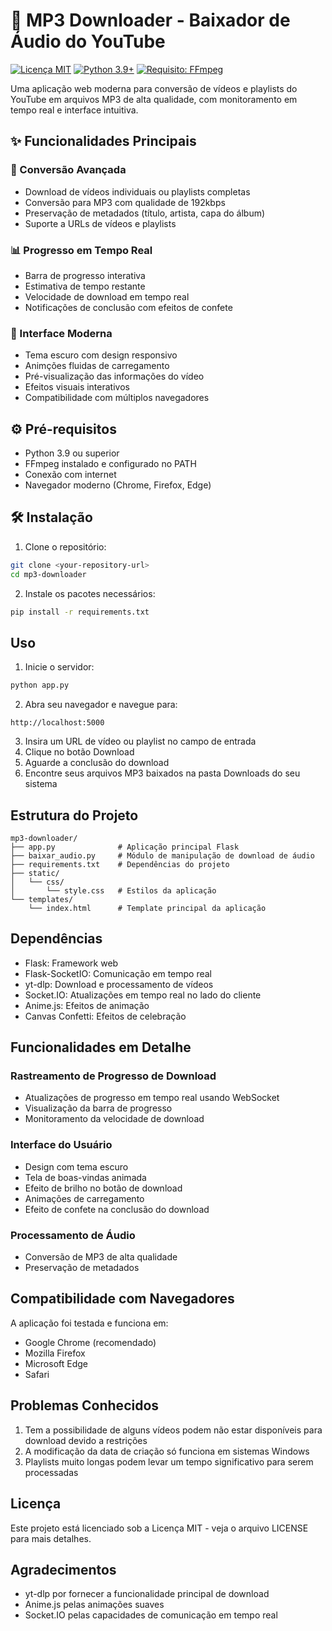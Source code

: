 # 🎵 MP3 Downloader - Baixador de Áudio do YouTube

[![Licença MIT](https://img.shields.io/badge/Licença-MIT-green.svg)](LICENSE)
[![Python 3.9+](https://img.shields.io/badge/Python-3.9%2B-blue.svg)](https://www.python.org/)
[![Requisito: FFmpeg](https://img.shields.io/badge/Requisito-FFmpeg-important)](https://ffmpeg.org/)

Uma aplicação web moderna para conversão de vídeos e playlists do YouTube em arquivos MP3 de alta qualidade, com monitoramento em tempo real e interface intuitiva.

## ✨ Funcionalidades Principais

### 🚀 Conversão Avançada
- Download de vídeos individuais ou playlists completas
- Conversão para MP3 com qualidade de 192kbps
- Preservação de metadados (título, artista, capa do álbum)
- Suporte a URLs de vídeos e playlists

### 📊 Progresso em Tempo Real
- Barra de progresso interativa
- Estimativa de tempo restante
- Velocidade de download em tempo real
- Notificações de conclusão com efeitos de confete

### 🎨 Interface Moderna
- Tema escuro com design responsivo
- Animções fluidas de carregamento
- Pré-visualização das informações do vídeo
- Efeitos visuais interativos
- Compatibilidade com múltiplos navegadores

## ⚙️ Pré-requisitos

- Python 3.9 ou superior
- FFmpeg instalado e configurado no PATH
- Conexão com internet
- Navegador moderno (Chrome, Firefox, Edge)

## 🛠 Instalação

1. Clone o repositório:
```bash
git clone <your-repository-url>
cd mp3-downloader
```

2. Instale os pacotes necessários:
```bash
pip install -r requirements.txt
```

## Uso

1. Inicie o servidor:
```bash
python app.py
```

2. Abra seu navegador e navegue para:
```
http://localhost:5000
```

3. Insira um URL de vídeo ou playlist no campo de entrada
4. Clique no botão Download
5. Aguarde a conclusão do download
6. Encontre seus arquivos MP3 baixados na pasta Downloads do seu sistema

## Estrutura do Projeto

```
mp3-downloader/
├── app.py              # Aplicação principal Flask
├── baixar_audio.py     # Módulo de manipulação de download de áudio
├── requirements.txt    # Dependências do projeto
├── static/
│   └── css/
│       └── style.css   # Estilos da aplicação
└── templates/
    └── index.html      # Template principal da aplicação
```

## Dependências

- Flask: Framework web
- Flask-SocketIO: Comunicação em tempo real
- yt-dlp: Download e processamento de vídeos
- Socket.IO: Atualizações em tempo real no lado do cliente
- Anime.js: Efeitos de animação
- Canvas Confetti: Efeitos de celebração

## Funcionalidades em Detalhe

### Rastreamento de Progresso de Download
- Atualizações de progresso em tempo real usando WebSocket
- Visualização da barra de progresso
- Monitoramento da velocidade de download

### Interface do Usuário
- Design com tema escuro
- Tela de boas-vindas animada
- Efeito de brilho no botão de download
- Animações de carregamento
- Efeito de confete na conclusão do download

### Processamento de Áudio
- Conversão de MP3 de alta qualidade
- Preservação de metadados

## Compatibilidade com Navegadores

A aplicação foi testada e funciona em:
- Google Chrome (recomendado)
- Mozilla Firefox
- Microsoft Edge
- Safari

## Problemas Conhecidos

1. Tem a possibilidade de alguns vídeos podem não estar disponíveis para download devido a restrições
2. A modificação da data de criação só funciona em sistemas Windows
3. Playlists muito longas podem levar um tempo significativo para serem processadas

## Licença

Este projeto está licenciado sob a Licença MIT - veja o arquivo LICENSE para mais detalhes.

## Agradecimentos

- yt-dlp por fornecer a funcionalidade principal de download
- Anime.js pelas animações suaves
- Socket.IO pelas capacidades de comunicação em tempo real
